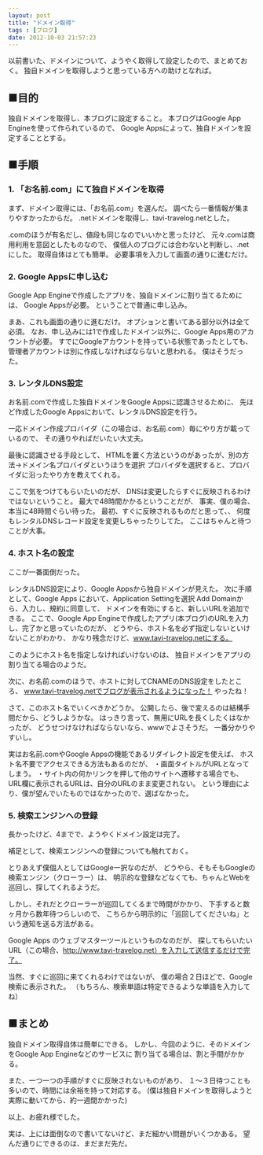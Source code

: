 ```yaml
---
layout: post
title: "ドメイン取得"
tags : [ブログ]
date: 2012-10-03 21:57:23
---
```



以前書いた、ドメインについて、ようやく取得して設定したので、まとめておく。
独自ドメインを取得しようと思っている方への助けとなれば。


## ■目的

独自ドメインを取得し、本ブログに設定すること。
本ブログはGoogle App Engineを使って作られているので、
Google Appsによって、独自ドメインを設定することとする。


## ■手順
### 1. 「お名前.com」にて独自ドメインを取得

まず、ドメイン取得には、「お名前.com」を選んだ。
調べたら一番情報が集まりやすかったからだ。
.netドメインを取得し、tavi-travelog.netとした。

.comのほうが有名だし、値段も同じなのでいいかと思ったけど、
元々.comは商用利用を意図としたものなので、
僕個人のブログには合わないと判断し、.netにした。
取得自体はとても簡単。
必要事項を入力して画面の通りに進むだけ。




### 2. Google Appsに申し込む

Google App Engineで作成したアプリを、独自ドメインに割り当てるためには、
Google Appsが必要。
ということで普通に申し込み。

まあ、これも画面の通りに進むだけ。
オプションと書いてある部分以外は全て必須。
なお、申し込みには1で作成したドメイン以外に、Google Apps用のアカウントが必要。
すでにGoogleアカウントを持っている状態であったとしても、
管理者アカウントは別に作成しなければならないと思われる。
僕はそうだった。




### 3. レンタルDNS設定

お名前.comで作成した独自ドメインをGoogle Appsに認識させるために、
先ほど作成したGoogle Appsにおいて、レンタルDNS設定を行う。

一応ドメイン作成プロバイダ（この場合は、お名前.com）毎にやり方が載っているので、
その通りやればだいたい大丈夫。

最後に認識させる手段として、
HTMLを置く方法というのがあったが、別の方法->ドメイン名プロバイダというほうを選択
プロバイダを選択すると、プロバイダに沿ったやり方を教えてくれる。

ここで気をつけてもらいたいのだが、
DNSは変更したらすぐに反映されるわけではないということ。
最大で48時間かかるということだが、
事実、僕の場合、本当に48時間ぐらい待った。
最初、すぐに反映されるものだと思って、、
何度もレンタルDNSレコード設定を変更しちゃったりしてた。
ここはちゃんと待つことが大事。





### 4. ホスト名の設定

ここが一番面倒だった。

レンタルDNS設定により、Google Appsから独自ドメインが見えた。
次に手順として、Google Apps において、Application Settingを選択
Add Domainから、入力し、規約に同意して、
ドメインを有効にすると、新しいURLを追加できる。
ここで、Google App Engineで作成したアプリ(本ブログ)のURLを入力し、完了かと思っていたのだが、
どうやら、ホスト名を必ず指定しないといけないことがわかり、
かなり残念だけど、www.tavi-travelog.netにする。

このようにホスト名を指定しなければいけないのは、
独自ドメインをアプリの割り当てる場合のようだ。

次に、お名前.comのほうで、ホストに対してCNAMEのDNS設定をしたところ、
www.tavi-travelog.netでブログが表示されるようになった！
やったね！


さて、このホスト名でいくべきかどうか。
公開したら、後で変えるのは結構手間だから、どうしようかな。
はっきり言って、無用にURLを長くしたくはなかったが、
どうせつけなければならないなら、wwwでよさそうだ。
一番分かりやすいし。

実はお名前.comやGoogle Appsの機能であるリダイレクト設定を使えば、
ホスト名不要でアクセスできる方法もあるのだが、
・画面タイトルがURLとなってしまう。
・サイト内の何かリンクを押して他のサイトへ遷移する場合でも、
URL欄に表示されるURLは、自分のURLのまま変更されない。
という理由により、僕が望んでいたものではなかったので、選ばなかった。




### 5. 検索エンジンへの登録

長かったけど、4までで、ようやくドメイン設定は完了。

補足として、検索エンジンへの登録についても触れておく。

とりあえず僕個人としてはGoogle一択なのだが、
どうやら、そもそもGoogleの検索エンジン（クローラー）は、
明示的な登録などなくても、ちゃんとWebを巡回し、探してくれるようだ。

しかし、それだとクローラーが巡回してくるまで時間がかかり、
下手すると数ヶ月から数年待つらしいので、
こちらから明示的に「巡回してくださいね」という通知を送る方法がある。

Google Apps のウェブマスターツールというものなのだが、
探してもらいたいURL（この場合、http://www.tavi-travelog.net）を入力して送信するだけで完了。

当然、すぐに巡回に来てくれるわけではないが、
僕の場合２日ほどで、Google検索に表示された。
（もちろん、検索単語は特定できるような単語を入力してね）





## ■まとめ

独自ドメイン取得自体は簡単にできる。
しかし、今回のように、そのドメインをGoogle App Engineなどのサービスに
割り当てる場合は、割と手間がかかる。

また、一つ一つの手順がすぐに反映されないものがあり、
１〜３日待つことも多いので、時間には余裕を持って対応する。
(僕は独自ドメインを取得しようと実際に動いてから、約一週間かかった)

以上、お疲れ様でした。



実は、上には面倒なので書いてないけど、まだ細かい問題がいくつかある。
望んだ通りにできるのは、まだまだ先だ。
